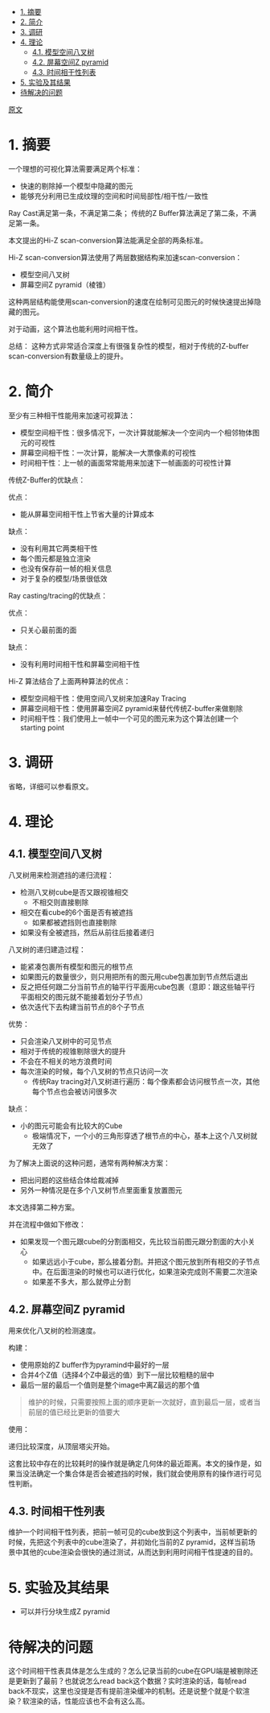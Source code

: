<!-- TOC -->

- [1. 摘要](#1-摘要)
- [2. 简介](#2-简介)
- [3. 调研](#3-调研)
- [4. 理论](#4-理论)
  - [4.1. 模型空间八叉树](#41-模型空间八叉树)
  - [4.2. 屏幕空间Z pyramid](#42-屏幕空间z-pyramid)
  - [4.3. 时间相干性列表](#43-时间相干性列表)
- [5. 实验及其结果](#5-实验及其结果)
- [待解决的问题](#待解决的问题)

<!-- /TOC -->


[原文](./greene93.pdf)

# 1. 摘要
一个理想的可视化算法需要满足两个标准：
- 快速的剔除掉一个模型中隐藏的图元
- 能够充分利用已生成纹理的空间和时间局部性/相干性/一致性

Ray Cast满足第一条，不满足第二条；
传统的Z Buffer算法满足了第二条，不满足第一条。

本文提出的Hi-Z scan-conversion算法能满足全部的两条标准。

Hi-Z scan-conversion算法使用了两层数据结构来加速scan-conversion：
- 模型空间八叉树
- 屏幕空间Z pyramid（棱锥）

这种两层结构能使用scan-conversion的速度在绘制可见图元的时候快速提出掉隐藏的图元。

对于动画，这个算法也能利用时间相干性。

总结：
这种方式非常适合深度上有很强复杂性的模型，相对于传统的Z-buffer scan-conversion有数量级上的提升。

# 2. 简介
至少有三种相干性能用来加速可视算法：
- 模型空间相干性：很多情况下，一次计算就能解决一个空间内一个相邻物体图元的可视性
- 屏幕空间相干性：一次计算，能解决一大票像素的可视性
- 时间相干性：上一帧的画面常常能用来加速下一帧画面的可视性计算

传统Z-Buffer的优缺点：

优点：
- 能从屏幕空间相干性上节省大量的计算成本

缺点：
- 没有利用其它两类相干性
- 每个图元都是独立渲染
- 也没有保存前一帧的相关信息
- 对于复杂的模型/场景很低效

Ray casting/tracing的优缺点：

优点：
- 只关心最前面的面

缺点：
- 没有利用时间相干性和屏幕空间相干性

Hi-Z 算法结合了上面两种算法的优点：
- 模型空间相干性：使用空间八叉树来加速Ray Tracing
- 屏幕空间相干性：使用屏幕空间Z pyramid来替代传统Z-buffer来做剔除
- 时间相干性：我们使用上一帧中一个可见的图元来为这个算法创建一个starting point

# 3. 调研
省略，详细可以参看原文。

# 4. 理论
## 4.1. 模型空间八叉树
八叉树用来检测遮挡的递归流程：
- 检测八叉树cube是否又跟视锥相交
  - 不相交则直接剔除
- 相交在看cube的6个面是否有被遮挡
  - 如果都被遮挡则也直接剔除
- 如果没有全被遮挡，然后从前往后接着递归

八叉树的递归建造过程：
- 能紧凑包裹所有模型和图元的根节点
- 如果图元的数量很少，则只用把所有的图元用cube包裹加到节点然后退出
- 反之把任何跟二分当前节点的轴平行平面用cube包裹（意即：跟这些轴平行平面相交的图元就不能接着划分子节点）
- 依次迭代下去构建当前节点的8个子节点

优势：
- 只会渲染八叉树中的可见节点
- 相对于传统的视锥剔除很大的提升
- 不会在不相关的地方浪费时间
- 每次渲染的时候，每个八叉树的节点只访问一次
  - 传统Ray tracing对八叉树进行遍历：每个像素都会访问根节点一次，其他每个节点也会被访问很多次

缺点：
- 小的图元可能会有比较大的Cube
  - 极端情况下，一个小的三角形穿透了根节点的中心，基本上这个八叉树就无效了

为了解决上面说的这种问题，通常有两种解决方案：
- 把出问题的这些结合体给裁减掉
- 另外一种情况是在多个八叉树节点里面重复放置图元

本文选择第二种方案。

并在流程中做如下修改：
- 如果发现一个图元跟cube的分割面相交，先比较当前图元跟分割面的大小关心
  - 如果远远小于cube，那么接着分割。并把这个图元放到所有相交的子节点中。在后面渲染的时候也可以进行优化，如果渲染完成则不需要二次渲染
  - 如果差不多大，那么就停止分割

## 4.2. 屏幕空间Z pyramid
用来优化八叉树的检测速度。

构建：
- 使用原始的Z buffer作为pyramind中最好的一层
- 合并4个Z值（选择4个Z中最远的值）到下一层比较粗糙的层中
- 最后一层的最后一个值则是整个image中离Z最远的那个值

> 维护的时候，只需要按照上面的顺序更新一次就好，直到最后一层，或者当前层的值已经比更新的值要大

使用：

递归比较深度，从顶层塔尖开始。

这套比较中存在的比较耗时的操作就是确定几何体的最近距离。本文的操作是，如果当没法确定一个集合体是否会被遮挡的时候，我们就会使用原有的操作进行可见性判断。

## 4.3. 时间相干性列表
维护一个时间相干性列表，把前一帧可见的cube放到这个列表中，当前帧更新的时候，先把这个列表中的cube渲染了，并初始化当前的Z pyramid，这样当前场景中其他的cube渲染会很快的通过测试，从而达到利用时间相干性提速的目的。

# 5. 实验及其结果
- 可以并行分块生成Z pyramid

# 待解决的问题
这个时间相干性表具体是怎么生成的？怎么记录当前的cube在GPU端是被剔除还是更新到了最前？也就说怎么read back这个数据？实时渲染的话，每帧read back不现实，这里也没提是否有提前渲染缓冲的机制。还是说整个就是个软渲染？软渲染的话，性能应该也不会有这么高。